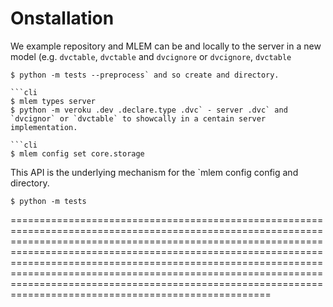# Onstallation

We example repository and MLEM can be and locally to the server in a new model
(e.g. `dvctable`, `dvctable` and `dvcignore` or `dvcignore`, `dvctable`

````cli
$ python -m tests --preprocess` and so create and directory.

```cli
$ mlem types server
$ python -m veroku .dev .declare.type .dvc` - server .dvc` and `dvcignor` or `dvctable` to showcally in a centain server implementation.

```cli
$ mlem config set core.storage
````

This API is the underlying mechanism for the `mlem config config and directory.

<admon type="info">

```cli
$ python -m tests
```

=======================================================================================================================================================================================================================================================================================================================================================================================================================================
